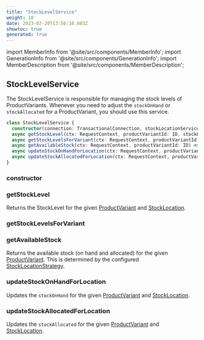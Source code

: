 ```yaml
---
title: "StockLevelService"
weight: 10
date: 2023-07-20T13:56:16.603Z
showtoc: true
generated: true
---
```

<!-- This file was generated from the Vendure source. Do not modify. Instead, re-run the "docs:build" script -->
import MemberInfo from '@site/src/components/MemberInfo';
import GenerationInfo from '@site/src/components/GenerationInfo';
import MemberDescription from '@site/src/components/MemberDescription';


## StockLevelService

<GenerationInfo sourceFile="packages/core/src/service/services/stock-level.service.ts" sourceLine="20" packageName="@vendure/core" since="2.0.0" />

The StockLevelService is responsible for managing the stock levels of ProductVariants.
Whenever you need to adjust the `stockOnHand` or `stockAllocated` for a ProductVariant,
you should use this service.

```ts title="Signature"
class StockLevelService {
  constructor(connection: TransactionalConnection, stockLocationService: StockLocationService, configService: ConfigService)
  async getStockLevel(ctx: RequestContext, productVariantId: ID, stockLocationId: ID) => Promise<StockLevel>;
  async getStockLevelsForVariant(ctx: RequestContext, productVariantId: ID) => Promise<StockLevel[]>;
  async getAvailableStock(ctx: RequestContext, productVariantId: ID) => Promise<AvailableStock>;
  async updateStockOnHandForLocation(ctx: RequestContext, productVariantId: ID, stockLocationId: ID, change: number) => ;
  async updateStockAllocatedForLocation(ctx: RequestContext, productVariantId: ID, stockLocationId: ID, change: number) => ;
}
```

### constructor

<MemberInfo kind="method" type="(connection: <a href='/typescript-api/data-access/transactional-connection#transactionalconnection'>TransactionalConnection</a>, stockLocationService: StockLocationService, configService: ConfigService) => StockLevelService"   />


### getStockLevel

<MemberInfo kind="method" type="(ctx: <a href='/typescript-api/request/request-context#requestcontext'>RequestContext</a>, productVariantId: <a href='/typescript-api/common/id#id'>ID</a>, stockLocationId: <a href='/typescript-api/common/id#id'>ID</a>) => Promise&#60;<a href='/typescript-api/entities/stock-level#stocklevel'>StockLevel</a>&#62;"   />

Returns the StockLevel for the given <a href='/typescript-api/entities/product-variant#productvariant'>ProductVariant</a> and <a href='/typescript-api/entities/stock-location#stocklocation'>StockLocation</a>.
### getStockLevelsForVariant

<MemberInfo kind="method" type="(ctx: <a href='/typescript-api/request/request-context#requestcontext'>RequestContext</a>, productVariantId: <a href='/typescript-api/common/id#id'>ID</a>) => Promise&#60;<a href='/typescript-api/entities/stock-level#stocklevel'>StockLevel</a>[]&#62;"   />


### getAvailableStock

<MemberInfo kind="method" type="(ctx: <a href='/typescript-api/request/request-context#requestcontext'>RequestContext</a>, productVariantId: <a href='/typescript-api/common/id#id'>ID</a>) => Promise&#60;<a href='/typescript-api/products-stock/stock-location-strategy#availablestock'>AvailableStock</a>&#62;"   />

Returns the available stock (on hand and allocated) for the given <a href='/typescript-api/entities/product-variant#productvariant'>ProductVariant</a>. This is determined
by the configured <a href='/typescript-api/products-stock/stock-location-strategy#stocklocationstrategy'>StockLocationStrategy</a>.
### updateStockOnHandForLocation

<MemberInfo kind="method" type="(ctx: <a href='/typescript-api/request/request-context#requestcontext'>RequestContext</a>, productVariantId: <a href='/typescript-api/common/id#id'>ID</a>, stockLocationId: <a href='/typescript-api/common/id#id'>ID</a>, change: number) => "   />

Updates the `stockOnHand` for the given <a href='/typescript-api/entities/product-variant#productvariant'>ProductVariant</a> and <a href='/typescript-api/entities/stock-location#stocklocation'>StockLocation</a>.
### updateStockAllocatedForLocation

<MemberInfo kind="method" type="(ctx: <a href='/typescript-api/request/request-context#requestcontext'>RequestContext</a>, productVariantId: <a href='/typescript-api/common/id#id'>ID</a>, stockLocationId: <a href='/typescript-api/common/id#id'>ID</a>, change: number) => "   />

Updates the `stockAllocated` for the given <a href='/typescript-api/entities/product-variant#productvariant'>ProductVariant</a> and <a href='/typescript-api/entities/stock-location#stocklocation'>StockLocation</a>.
